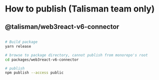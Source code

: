 # How to publish (Talisman team only)

## @talisman/web3react-v6-connector

```bash

# Build package
yarn release

# browse to package directory, cannot publish from monorepo's root
cd packages/web3react-v6-connector

# publish
npm publish --access public

```
